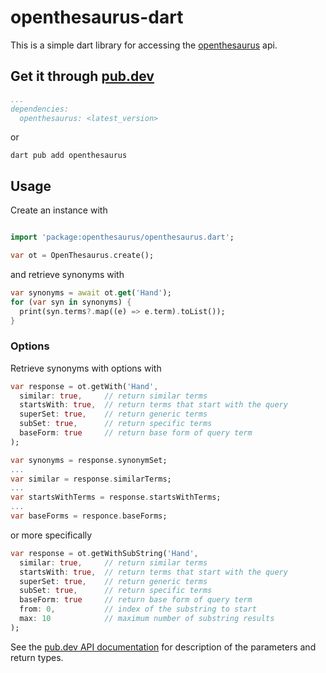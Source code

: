 # openthesaurus-dart

This is a simple dart library for accessing the [openthesaurus](https://www.openthesaurus.de) api.

## Get it through [pub.dev](https://pub.dev/packages/openthesaurus)

```yaml
...
dependencies:
  openthesaurus: <latest_version>
```

or

```
dart pub add openthesaurus
```


## Usage

Create an instance with

```dart

import 'package:openthesaurus/openthesaurus.dart';

var ot = OpenThesaurus.create();
```

and retrieve synonyms with

```dart
var synonyms = await ot.get('Hand');
for (var syn in synonyms) {
  print(syn.terms?.map((e) => e.term).toList());
}
```

### Options

Retrieve synonyms with options with

```dart
var response = ot.getWith('Hand', 
  similar: true,     // return similar terms
  startsWith: true,  // return terms that start with the query
  superSet: true,    // return generic terms
  subSet: true,      // return specific terms
  baseForm: true     // return base form of query term
);

var synonyms = response.synonymSet;
...
var similar = response.similarTerms;
...
var startsWithTerms = response.startsWithTerms;
...
var baseForms = responce.baseForms;
```

or more specifically 

```dart
var response = ot.getWithSubString('Hand', 
  similar: true,     // return similar terms
  startsWith: true,  // return terms that start with the query
  superSet: true,    // return generic terms
  subSet: true,      // return specific terms
  baseForm: true     // return base form of query term
  from: 0,           // index of the substring to start
  max: 10            // maximum number of substring results
);

```

See the [pub.dev API documentation](https://pub.dev/documentation/openthesaurus/latest/openthesaurus/openthesaurus-library.html) for description of the parameters and return types.
